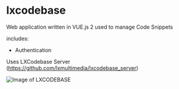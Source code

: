 # lxcodebase
Web application written in VUE.js 2 used to manage Code Snippets

includes:
- Authentication


Uses LXCodebase Server (https://github.com/lxmultimedia/lxcodebase_server)

![Image of LXCODEBASE](https://www.lxmcloud.tk/git/lxcodebase.jpg)
